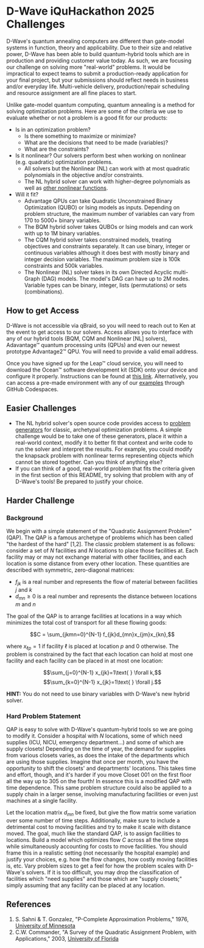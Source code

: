 # D-Wave iQuHackathon 2025 Challenges
D-Wave's quantum annealing computers are different than gate-model systems in function, theory and applicability. Due to their size and relative power, D-Wave has been able to build quantum-hybrid tools which are in production and providing customer value today. As such, we are focusing our challenge on solving more "real-world" problems. It would be impractical to expect teams to submit a production-ready application for your final project, but your submissions should reflect needs in business and/or everyday life. Multi-vehicle delivery, production/repair scheduling and resource assignment are all fine places to start.

Unlike gate-model quantum computing, quantum annealing is a method for solving optimization problems. Here are some of the criteria we use to evaluate whether or not a problem is a good fit for our products:

* Is in an optimization problem?
  * Is there something to maximize or minimize?
  * What are the decisions that need to be made (variables)?
  * What are the constraints?
* Is it nonlinear? Our solvers perform best when working on nonlinear (e.g. quadratic) optimization problems.
  * All solvers but the Nonlinear (NL) can work with at most quadratic polynomials in the objective and/or constraints.
  * The NL hybrid solver can work with higher-degree polynomials as well as [other nonlinear functions](https://docs.ocean.dwavesys.com/en/stable/docs_optimization/reference/symbols.html).
* Will it fit?
  * Advantage QPUs can take Quadratic Unconstrained Binary Optimization (QUBO) or Ising models as inputs. Depending on problem structure, the maximum number of variables can vary from 170 to 5000+ binary variables.
  * The BQM hybrid solver takes QUBOs or Ising models and can work with up to 1M binary variables.
  * The CQM hybrid solver takes constrained models, treating objectives and constraints separately. It can use binary, integer or continuous variables although it does best with mostly binary and integer decision variables. The maximum problem size is 100k constraints and 500k variables.
  * The Nonlinear (NL) solver takes in its own Directed Acyclic multi-Graph (DAG) models. The model's DAG can have up to 2M nodes. Variable types can be binary, integer, lists (permutations) or sets (combinations).


## How to get Access
D-Wave is not accessible via qBraid, so you will need to reach out to Ken at the event to get access to our solvers. Access allows you to interface with any of our hybrid tools (BQM, CQM and Nonlinear [NL] solvers), Adavantage™ quantum processing units (QPUs) and even our newest prototype Advantage2™ QPU. You will need to provide a valid email address.

Once you have signed up for the Leap™ cloud service, you will need to download the Ocean™ software development kit (SDK) onto your device and configure it properly. Instructions can be found at [this link](https://docs.ocean.dwavesys.com/en/latest/getting_started.html?_gl=1*e54m6d*_gcl_aw*R0NMLjE3Mjk1MzcwNTguRUFJYUlRb2JDaE1JMDg2RnpwT2dpUU1WbjJGSEFSM3NrQTZjRUFBWUFTQUFFZ0tYclBEX0J3RQ..*_gcl_au*MTcxOTQ3MTcyNS4xNzMyMzAzNDAxLjEzMzI1MzE2MzguMTczNjE4MjkzNS4xNzM2MTg0NjM5*_ga*MTAxNTk2ODI0Ny4xNzI5Mjc2NTQ1*_ga_DXNKH9HE3W*MTczNjI3MzgxMC41Ni4wLjE3MzYyNzM4MTAuNjAuMC4w). Alternatively, you can access a pre-made environment with any of our [examples](https://github.com/orgs/dwave-examples/repositories?type=all) through GitHub Codespaces.


## Easier Challenges
* The NL hybrid solver's open source code provides access to [problem generators](https://github.com/dwavesystems/dwave-optimization/blob/main/dwave/optimization/generators.py) for classic, archetypal optimization problems. A simple challenge would be to take one of these generators, place it within a real-world context, modify it to better fit that context and write code to run the solver and interpret the results. For example, you could modify the knapsack problem with nonlinear terms representing objects which cannot be stored together. Can you think of anything else? 
* If you can think of a good, real-world problem that fits the criteria given in the first section of this README, try solving that problem with any of D-Wave's tools! Be prepared to justify your choice.

## Harder Challenge

### Background
We begin with a simple statement of the "Quadratic Assignment Problem" (QAP). The QAP is a famous archetype of problems which has been called "the hardest of the hard" [1,2]. The classic problem statement is as follows: consider a set of $N$ facilities and $N$ locations to place those facilities at. Each facility may or may not exchange material with other facilities, and each location is some distance from every other location. These quantities are described with symmetric, zero-diagonal matrices:
* $f_{jk}$ is a real number and represents the flow of material between facilities $j$ and $k$
* $d_{mn}\geq 0$ is a real number and represents the distance between locations $m$ and $n$

The goal of the QAP is to arrange facilities at locations in a way which minimizes the total cost of transport for all these flowing goods:

$$C = \sum_{jkmn=0}^{N-1} f_{jk}d_{mn}x_{jm}x_{kn},$$

where $x_{\ell p}=1$ if facility $\ell$ is placed at location $p$ and $0$ otherwise. The problem is constrained by the fact that each location can hold at most one facility and each facility can be placed in at most one location:

$$\sum_{j=0}^{N-1} x_{jk}=1\text{   } \forall k,$$
$$\sum_{k=0}^{N-1} x_{jk}=1\text{   } \forall j.$$

**HINT:** You do not need to use binary variables with D-Wave's new hybrid solver.

### Hard Problem Statement

QAP is easy to solve with D-Wave's quantum-hybrid tools so we are going to modify it. Consider a hospital with $N$ locations, some of which need supplies (ICU, NICU, emergency department...) and some of which are supply closets! Depending on the time of year, the demand for supplies from various closets varies, as does the intake of the departments which are using those supplies. Imagine that once per month, you have the opportunity to shift the closets' and departments' locations. This takes time and effort, though, and it's harder if you move Closet 001 on the first floor all the way up to 305 on the fourth! In essence this is a modified QAP with time dependence.
This same problem structure could also be applied to a supply chain in a larger sense, involving manufacturing facilities or even just machines at a single facility.

Let the location matrix $d_{mn}$ be fixed, but give the flow matrix some variation over some number of time steps.  Additionally, make sure to include a detrimental cost to moving facilities and try to make it scale with distance moved. The goal, much like the standard QAP, is to assign facilities to locations. Build a model which optimizes flow $C$ across all the time steps while simultaneously accounting for costs to move facilities. You should frame this in a realistic setting (not necessarily the hospital example) and justify your choices, e.g. how the flow changes, how costly moving facilities is, etc. Vary problem sizes to get a feel for how the problem scales with D-Wave's solvers. If it is too difficult, you may drop the classification of facilities which "need supplies" and those which are "supply closets;" simply assuming that any facility can be placed at any location. 

## References
1. S. Sahni & T. Gonzalez, "P-Complete Approximation Problems," 1976, [University of Minnesota](https://dl.acm.org/doi/pdf/10.1145/321958.321975)
2. C.W. Commander, "A Survey of the Quadratic Assignment Problem, with Applications," 2003, [University of Florida](http://plaza.ufl.edu/clayton8/article.pdf)
